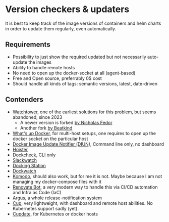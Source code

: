 # Version checkers & updaters

It is best to keep track of the image versions of containers and helm charts in order to update them regularly, even automatically.

## Requirements

- Possibility to just show the required updated but not necessarily auto-update the images
- Ability to handle remote hosts
- No need to open up the docker-socket at all (agent-based)
- Free and Open source, preferrably 0$ cost
- Should handle all kinds of tags: semantic versions, latest, date-driven

## Contenders

- [Watchtower](https://github.com/containrrr/watchtower), one of the earliest solutions for this problem, but seems abandoned, since 2023
  - A newer version is forked [by Nicholas Fedor](https://github.com/nicholas-fedor/watchtower)
  - Another fork [by Beatkind](https://github.com/beatkind/watchtower)
- [What's up Docker](https://getwud.github.io/wud/#/), for multi-host setups, one requires to open up the docker socket on the particular host
- [Docker Image Update Notifier (DIUN)](https://crazymax.dev/diun/), Command line only, no dashboard
- [Hoister](https://github.com/HerrMuellerluedenscheid/hoister)
- [Dockcheck](https://github.com/mag37/dockcheck), CLI only
- [Slackwatch](https://github.com/mag37/dockcheck)
- [Docking Station](https://github.com/LooLzzz/docking-station)
- [Dockwatch](https://github.com/Notifiarr/dockwatch)
- [Komodo](https://komo.do/), should also work, but for me it is not. Maybe because I am not managing my docker-compose files with it
- [Renovate Bot](https://docs.renovatebot.com/), a very modern way to handle this via CI/CD automation and Infra as Code (IaC)
- [Argus](https://github.com/release-argus/Argus), a whole release-notification system
- [Cup](https://cup.sergi0g.dev/docs), very lightweight, with dashboard and remote host abilities. No Kubernetes support sadly (yet).
- [Cupdate](https://github.com/AlexGustafsson/cupdate), for Kubernetes or docker hosts
